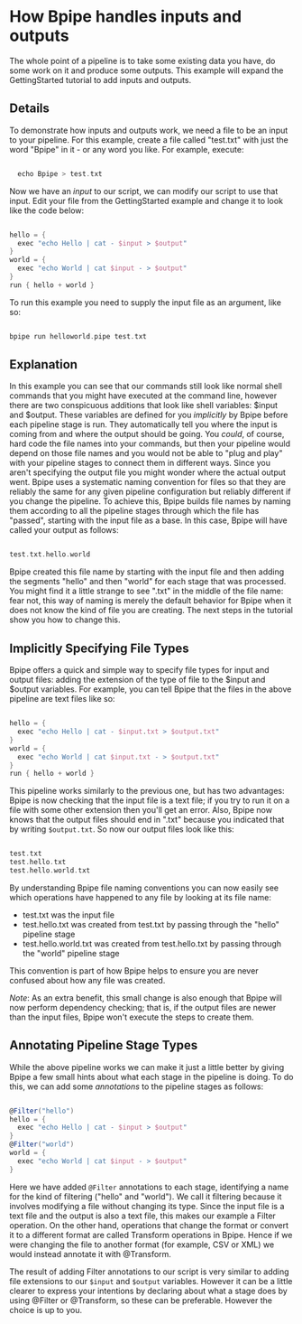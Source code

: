 # How Bpipe handles inputs and outputs

The whole point of a pipeline is to take some existing data you have, do some work on it and produce some outputs.  This example will expand the GettingStarted tutorial to add inputs and outputs.

## Details

To demonstrate how inputs and outputs work, we need a file to be an input to your pipeline.  For this example, create a file called "test.txt" with just the word "Bpipe" in it - or any word you like.  For example, execute:
```groovy 

  echo Bpipe > test.txt
```

Now we have an *input* to our script, we can modify our script to use that input.  Edit your file from the GettingStarted example and change it to look like the code below:
```groovy 

hello = {
  exec "echo Hello | cat - $input > $output"
}
world = {
  exec "echo World | cat $input - > $output"
}
run { hello + world }
```

To run this example you need to supply the input file as an argument, like so:
```groovy 

bpipe run helloworld.pipe test.txt
```

## Explanation

In this example you can see that our commands still look like normal shell commands that you might have executed at the command line, however there are two conspicuous additions that look like shell variables:  $input and $output.  These variables are defined for you *implicitly* by Bpipe before each pipeline stage is run.  They automatically tell you where the input is coming from and where the output should be going.  You *could*, of course, hard code the file names into your commands, but then your pipeline would depend on those file names and you would not be able to "plug and play" with your pipeline stages to connect them in different ways.  Since you aren't specifying the output file you might wonder where the actual output went.  Bpipe uses a systematic naming convention for files so that they are reliably the same for any given pipeline configuration but reliably different if you change the pipeline.  To achieve this, Bpipe builds file names by naming them according to all the pipeline stages through which the file has "passed", starting with the input file as a base.  In this case, Bpipe will have called your output as follows:
```groovy 

test.txt.hello.world
```

Bpipe created this file name by starting with the input file and then adding the segments "hello" and then "world" for each stage that was processed.  You might find it a little strange to see ".txt" in the middle of the file name:  fear not, this way of naming is merely the default behavior for Bpipe when it does not know the kind of file you are creating.   The next steps in the tutorial show you how to change this.

## Implicitly Specifying File Types

Bpipe offers a quick and simple way to specify file types for input and output files: adding the extension of the type of file to the $input and $output variables.  For example, you can tell Bpipe that the files in the above pipeline are text files like so:
```groovy 

hello = {
  exec "echo Hello | cat - $input.txt > $output.txt"
}
world = {
  exec "echo World | cat $input.txt - > $output.txt"
}
run { hello + world }
```

This pipeline works similarly to the previous one, but has two advantages: Bpipe is now checking that the input file is a text file; if you try to run it on a file with some other extension then you'll get an error.  Also, Bpipe now knows that the output files should end in ".txt" because you indicated that by writing `$output.txt`.  So now our output files look like this:
```groovy 

test.txt
test.hello.txt
test.hello.world.txt
```

By understanding Bpipe file naming conventions you can now easily see which operations have happened to any file by looking at its file name:

- test.txt was the input file
- test.hello.txt was created from test.txt by passing through the "hello" pipeline stage
- test.hello.world.txt was created from test.hello.txt by passing through the "world"  pipeline stage

This convention is part of how Bpipe helps to ensure you are never confused about how any file was created.

*Note*: As an extra benefit, this small change is also enough that Bpipe will now perform dependency checking; that is, if the output files are newer than the input files, Bpipe won't execute the steps to create them.

## Annotating Pipeline Stage Types

While the above pipeline works we can make it just a little better by giving Bpipe a few small hints about what each stage in the pipeline is doing.  To do this, we can add some *annotations* to the pipeline stages as follows:
```groovy 

@Filter("hello")
hello = {
  exec "echo Hello | cat - $input > $output"
}
@Filter("world")
world = {
  exec "echo World | cat $input - > $output"
}
```

Here we have added `@Filter` annotations to each stage, identifying a name for the kind of filtering ("hello" and "world").  We call it filtering because it involves modifying a file without changing its type.  Since the input file is a text file and the output is also a text file, this makes our example a Filter operation.   On the other hand, operations that change the format or convert it to a different format are called Transform operations in Bpipe.  Hence if we were changing the file to another format (for example, CSV or XML) we would instead annotate it with @Transform.

The result of adding Filter annotations to our script is very similar to adding file extensions to our `$input` and `$output` variables.  However it can be a little clearer to express your intentions by declaring about what a stage does by using @Filter or @Transform, so these can be preferable.  However the choice is up to you.